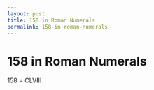 ```yaml
---
layout: post
title: 158 in Roman Numerals
permalink: 158-in-roman-numerals
---
```


# 158 in Roman Numerals

158 = CLVIII
